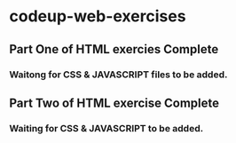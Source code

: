 # codeup-web-exercises
##
## Part One of HTML exercies Complete
### Waitong for CSS & JAVASCRIPT files to be added.
## Part Two of HTML exercise Complete
### Waiting for CSS & JAVASCRIPT to be added.